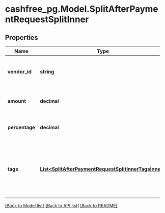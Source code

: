 # cashfree_pg.Model.SplitAfterPaymentRequestSplitInner

## Properties

Name | Type | Description | Notes
------------ | ------------- | ------------- | -------------
**vendor_id** | **string** | Specify the merchant vendor ID to split the payment. | [optional] 
**amount** | **decimal** | Specify the amount to be split to the vendor. | [optional] 
**percentage** | **decimal** | Specify the percentage of amount to be split. | [optional] 
**tags** | [**List&lt;SplitAfterPaymentRequestSplitInnerTagsInner&gt;**](SplitAfterPaymentRequestSplitInnerTagsInner.md) | Provide additional data fields using tags. Sample data fields are mentioned below. | [optional] 

[[Back to Model list]](../README.md#documentation-for-models) [[Back to API list]](../README.md#documentation-for-api-endpoints) [[Back to README]](../README.md)


